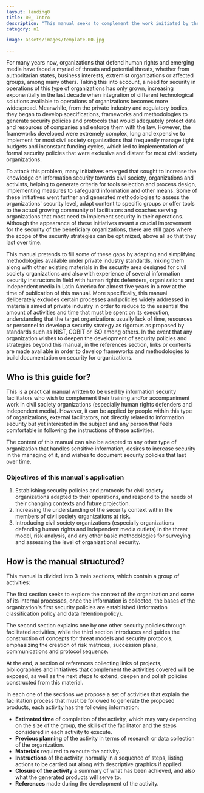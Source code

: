 ```yaml
---
layout: landing0
title: 00_ Intro
description: "This manual seeks to complement the work initiated by the community of facilitators in securing within civil society, making available to these and to the beneficiary organizations themselves a set of activities that allow generating organizational security policies in harmony with the real needs of each, adaptable to change and lasting over time."
category: n1

image: assets/images/template-00.jpg

---
```


For many years now, organizations that defend human rights and emerging media have faced a myriad of threats and potential threats, whether from authoritarian states, business interests, extremist organizations or affected groups, among many others. Taking this into account, a need for security in operations of this type of organizations has only grown, increasing exponentially in the last decade when integration of different technological solutions available to operations of organizations becomes more widespread. Meanwhile, from the private industry and regulatory bodies, they began to develop specifications, frameworks and methodologies to generate security policies and protocols that would adequately protect data and resources of companies and enforce them with the law. However, the frameworks developed were extremely complex, long and expensive to implement for most civil society organizations that frequently manage tight budgets and inconstant funding cycles, which led to implementation of formal security policies that were exclusive and distant for most civil society organizations.

To attack this problem, many initiatives emerged that sought to increase the knowledge on information security towards civil society, organizations and activists, helping to generate criteria for tools selection and process design, implementing measures to safeguard information and other means. Some of these initiatives went further and generated methodologies to assess the organizations' security level, adapt content to specific groups or offer tools to the actual growing community of facilitators and coaches serving organizations that most need to implement security in their operations. Although the appearance of these initiatives meant a crucial improvement for the security of the beneficiary organizations, there are still gaps where the scope of the security strategies can be optimized, above all so that they last over time.

This manual pretends to fill some of these gaps by adapting and simplifying methodologies available under private industry standards, mixing them along with other existing materials in the security area designed for civil society organizations and also with experience of several information security instructors in field with human rights defenders, organizations and independent media in Latin America for almost five years in a row at the time of publication of this manual. More specifically, this manual deliberately excludes certain processes and policies widely addressed in materials aimed at private industry in order to reduce to the essential the amount of activities and time that must be spent on its execution, understanding that the target organizations usually lack of time, resources or personnel to develop a security strategy as rigorous as proposed by standards such as NIST, COBIT or ISO among others. In the event that any organization wishes to deepen the development of security policies and strategies beyond this manual, in the references section, links or contents are made available in order to develop frameworks and methodologies to build documentation on security for organizations.

## Who is this guide for?
This is a practical manual written to be used by information security facilitators who wish to complement their training and/or accompaniment work in civil society organizations (especially human rights defenders and independent media). However, it can be applied by people within this type of organizations, external facilitators, not directly related to information security but yet interested in the subject and any person that feels comfortable in following the instructions of these activities.

The content of this manual can also be adapted to any other type of organization that handles sensitive information, desires to increase security in the managing of it, and wishes to document security policies that last over time.

### Objectives of this manual's application
1. Establishing security policies and protocols for civil society organizations adapted to their operations, and respond to the needs of their changing contexts and future projection.
2. Increasing the understanding of the security context within the members of civil society organizations at risk.
3. Introducing civil society organizations (especially organizations defending human rights and independent media outlets) in the threat model, risk analysis, and any other basic methodologies for surveying and assessing the level of organizational security.

## How is the manual structured?
This manual is divided into 3 main sections, which contain a group of activities:

The first section seeks to explore the context of the organization and some of its internal processes, once the information is collected, the bases of the organization's first security policies are established (Information classification policy and data retention policy).

The second section explains one by one other security policies through facilitated activities, while the third section introduces and guides the construction of concepts for threat models and security protocols, emphasizing the creation of risk matrices, succession plans, communications and protocol sequence.

At the end, a section of references collecting links of projects, bibliographies and initiatives that complement the activities covered will be exposed, as well as the next steps to extend, deepen and polish policies constructed from this material.

In each one of the sections we propose a set of activities that explain the facilitation process that must be followed to generate the proposed products, each activity has the following information:
* **Estimated time** of completion of the activity, which may vary depending on the size of the group, the skills of the facilitator and the steps considered in each activity to execute.
* **Previous planning** of the activity in terms of research or data collection of the organization.
* **Materials** required to execute the activity.
* **Instructions** of the activity, normally in a sequence of steps, listing actions to be carried out along with descriptive graphics if applied.
* **Closure of the activity** a summary of what has been achieved, and also what the generated products will serve to.
* **References** made during the development of the activity.
